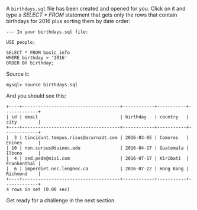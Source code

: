 A `birthdays.sql` file has been created and opened for you.
Click on it and type a _SELECT * FROM_ statement that gets only the rows that contain birthdays for 2016 plus sorting them by date order:

```
--- In your birthdays.sql file:

USE people;

SELECT * FROM basic_info 
WHERE birthday > '2016' 
ORDER BY birthday;
```

Source it: 

```
mysql> source birthdays.sql
```
And you should see this:
```
+----+-------------------------------------+------------+-----------+-------------+
| id | email                               | birthday   | country   | city        |
+----+-------------------------------------+------------+-----------+-------------+
|  3 | tincidunt.tempus.risus@acurnaUt.com | 2016-03-05 | Comoros   | Enines      |
| 10 | non.cursus@duinec.edu               | 2016-04-17 | Guatemala | Ilbono      |
|  4 | sed.pede@nisi.com                   | 2016-07-17 | Kiribati  | Frankenthal |
|  6 | imperdiet.nec.leo@nec.ca            | 2016-07-22 | Hong Kong | Richmond    |
+----+-------------------------------------+------------+-----------+-------------+
4 rows in set (0.00 sec)
```

Get ready for a challenge in the next section.